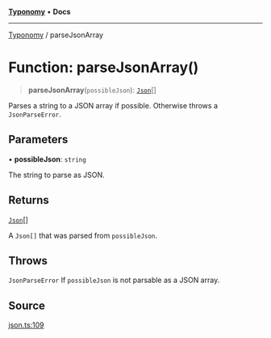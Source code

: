 [**Typonomy**](../README.md) • **Docs**

***

[Typonomy](../globals.md) / parseJsonArray

# Function: parseJsonArray()

> **parseJsonArray**(`possibleJson`): [`Json`](../type-aliases/Json.md)[]

Parses a string to a JSON array if possible.
Otherwise throws a `JsonParseError`.

## Parameters

• **possibleJson**: `string`

The string to parse as JSON.

## Returns

[`Json`](../type-aliases/Json.md)[]

A `Json[]` that was parsed from `possibleJson`.

## Throws

`JsonParseError` If `possibleJson` is not parsable as a JSON array.

## Source

[json.ts:109](https://github.com/softcraft-development/typonomy/blob/cee340f062935faae6d8d20bbf994df4a652481c/src/json.ts#L109)

